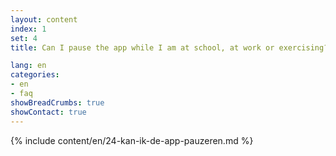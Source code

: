 ```yaml
---
layout: content
index: 1
set: 4
title: Can I pause the app while I am at school, at work or exercising?

lang: en
categories:
- en
- faq
showBreadCrumbs: true
showContact: true
---
```

{% include content/en/24-kan-ik-de-app-pauzeren.md %}
